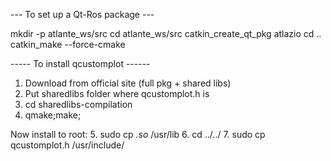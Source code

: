 --- To set up a Qt-Ros package ---

mkdir -p atlante_ws/src
cd atlante_ws/src
catkin_create_qt_pkg atlazio
cd ..
catkin_make --force-cmake

----- To install qcustomplot ------

1. Download from official site (full pkg + shared libs)
2. Put sharedlibs folder where qcustomplot.h is
3. cd sharedlibs-compilation
4. qmake;make;

Now install to root:
5. sudo cp *.so* /usr/lib
6. cd ../../
7. sudo cp qcustomplot.h /usr/include/

